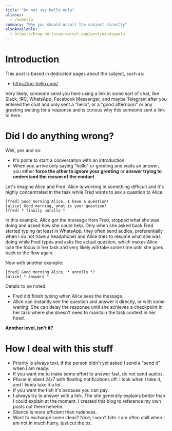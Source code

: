 ```yaml
---
title: "Do not say hello only"
aliases:
  - /nohello
summary: "Why you should unroll the subject directly"
alsoAvailable:
  - https://blog-do-lucao.vercel.app/post/naodigaola
---
```


# Introduction

This post is based in dedicated pages about the subject, such as:

- https://no-hello.com/

Very likely, someone send you here using a link in some sort of chat, like Slack, IRC, WhatsApp, Facebook Messenger, and maybe Telegram
after you entered the chat and only sent a "hello", or a "good afternoon" or any greeting waiting for a response and is curious why
this someone sent a link to here.

# Did I do anything wrong?

Well, yes and no:

- It's polite to start a conversation with an introduction.
- When you arrive only saying "hello" or greeting and waits an answer, you either **force the other to ignore your greeting** or
**answer trying to understand the reason of the contact**.


Let's imagine Alice and Fred. Alice is working in something difficult and it's highly concentrated in the task while Fred wants
to ask a question to Alice.

```
[fred] Good morning Alice, I have a question!
[alice] Good morning, what is your question?
[fred] * finally unrolls *
```

In this example, Alice got the message from Fred, stopped what she was doing and asked how she could help. Only when she asked 
back Fred started typing (at least in WhatsApp, they often send audios, preferentially when I do not have a headphone)
and Alice tries to resume what she was doing while Fred types and asks the actual question, which makes Alice lose the focus in
her task and very likely will take some time until she goes back to the flow again.

Now with another example:

```
[fred] Good morning Alice, * unrolls *?
[alice] * answers *
```

Details to be noted:

- Fred did finish typing when Alice sees the message.
- Alice can instantly see the question and answer it directly, or with some waiting: She can delay the response until she
achieves a checkpoint in her task where she doesn't need to maintain the task context in her head.

**Another level, isn't it?**

# How I deal with this stuff

- Priority is always text, if the person didn't yet asked I send a "send it" when I am ready.
- If you want me to make some effort to answer fast, do not send audios.
- Phone in silent 24/7 with floating notifications off. I look when I take it, and I kinda take it a lot.
- If you want the fish it's because you can pay.
- I always try to answer with a link. The site generally explains better than I could explain at the moment. I created
this blog to reference my own posts out there hehehe.
- Silence is more efficient than rudeness.
- Want to exchange some ideas? Nice, I won't bite. I am often chill when I am not in much hurry, just cut the bs. 
